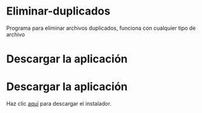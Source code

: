 # Eliminar-duplicados
Programa para eliminar archivos duplicados, funciona con cualquier tipo de archivo

# Descargar la aplicación

# Descargar la aplicación

Haz clic [aquí](https://drive.google.com/file/d/1BcIIaOrU6BEaliMtXm1XXtQD7C2Ng9xd/view?usp=drive_link) para descargar el instalador.

